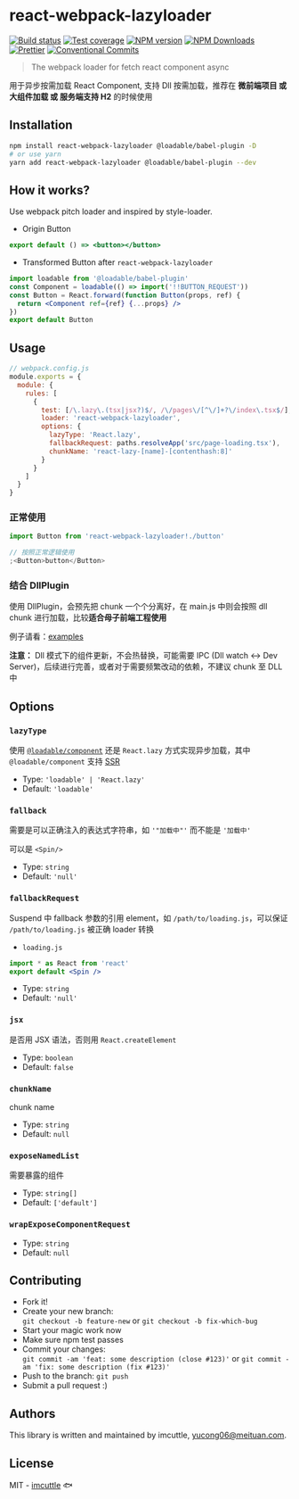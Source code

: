 # react-webpack-lazyloader

[![Build status](https://img.shields.io/travis/imcuttle/react-webpack-lazyloader/master.svg?style=flat-square)](https://travis-ci.org/imcuttle/react-webpack-lazyloader)
[![Test coverage](https://img.shields.io/codecov/c/github/imcuttle/react-webpack-lazyloader.svg?style=flat-square)](https://codecov.io/github/imcuttle/react-webpack-lazyloader?branch=master)
[![NPM version](https://img.shields.io/npm/v/react-webpack-lazyloader.svg?style=flat-square)](https://www.npmjs.com/package/react-webpack-lazyloader)
[![NPM Downloads](https://img.shields.io/npm/dm/react-webpack-lazyloader.svg?style=flat-square&maxAge=43200)](https://www.npmjs.com/package/react-webpack-lazyloader)
[![Prettier](https://img.shields.io/badge/code_style-prettier-ff69b4.svg?style=flat-square)](https://prettier.io/)
[![Conventional Commits](https://img.shields.io/badge/Conventional%20Commits-1.0.0-yellow.svg?style=flat-square)](https://conventionalcommits.org)

> The webpack loader for fetch react component async

用于异步按需加载 React Component, 支持 Dll 按需加载，推荐在 **微前端项目 或 大组件加载 或 服务端支持 H2** 的时候使用

## Installation

```bash
npm install react-webpack-lazyloader @loadable/babel-plugin -D
# or use yarn
yarn add react-webpack-lazyloader @loadable/babel-plugin --dev
```

## How it works?

Use webpack pitch loader and inspired by style-loader.

- Origin Button

```jsx
export default () => <button></button>
```

- Transformed Button after `react-webpack-lazyloader`

```jsx
import loadable from '@loadable/babel-plugin'
const Component = loadable(() => import('!!BUTTON_REQUEST'))
const Button = React.forward(function Button(props, ref) {
  return <Component ref={ref} {...props} />
})
export default Button
```

## Usage

```js
// webpack.config.js
module.exports = {
  module: {
    rules: [
      {
        test: [/\.lazy\.(tsx|jsx?)$/, /\/pages\/[^\/]+?\/index\.tsx$/],
        loader: 'react-webpack-lazyloader',
        options: {
          lazyType: 'React.lazy',
          fallbackRequest: paths.resolveApp('src/page-loading.tsx'),
          chunkName: 'react-lazy-[name]-[contenthash:8]'
        }
      }
    ]
  }
}
```

### 正常使用

```jsx
import Button from 'react-webpack-lazyloader!./button'

// 按照正常逻辑使用
;<Button>button</Button>
```

### 结合 DllPlugin

使用 DllPlugin，会预先把 chunk 一个个分离好，在 main.js 中则会按照 dll chunk 进行加载，比较**适合母子前端工程使用**

例子请看：[examples](./examples)

**注意：** Dll 模式下的组件更新，不会热替换，可能需要 IPC (Dll watch <-> Dev Server)，后续进行完善，或者对于需要频繁改动的依赖，不建议 chunk 至 DLL 中

## Options

### `lazyType`

使用 [`@loadable/component`](https://github.com/gregberge/loadable-components) 还是 `React.lazy` 方式实现异步加载，其中 `@loadable/component` 支持 [SSR](./examples)

- Type: `'loadable' | 'React.lazy'`
- Default: `'loadable'`

### `fallback`

需要是可以正确注入的表达式字符串，如 `'"加载中"'` 而不能是 `'加载中'`

可以是 `<Spin/>`

- Type: `string`
- Default: `'null'`

### `fallbackRequest`

Suspend 中 fallback 参数的引用 element，如 `/path/to/loading.js`，可以保证 `/path/to/loading.js` 被正确 loader 转换

- `loading.js`

```jsx
import * as React from 'react'
export default <Spin />
```

- Type: `string`
- Default: `'null'`

### `jsx`

是否用 JSX 语法，否则用 `React.createElement`

- Type: `boolean`
- Default: `false`

### `chunkName`

chunk name

- Type: `string`
- Default: `null`

### `exposeNamedList`

需要暴露的组件

- Type: `string[]`
- Default: `['default']`

### `wrapExposeComponentRequest`

- Type: `string`
- Default: `null`

## Contributing

- Fork it!
- Create your new branch:  
  `git checkout -b feature-new` or `git checkout -b fix-which-bug`
- Start your magic work now
- Make sure npm test passes
- Commit your changes:  
  `git commit -am 'feat: some description (close #123)'` or `git commit -am 'fix: some description (fix #123)'`
- Push to the branch: `git push`
- Submit a pull request :)

## Authors

This library is written and maintained by imcuttle, <a href="mailto:yucong06@meituan.com">yucong06@meituan.com</a>.

## License

MIT - [imcuttle](https://github.com/imcuttle) 🐟
